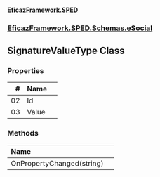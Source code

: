 #### [EficazFramework.SPED](EficazFrameworkSPED.md 'EficazFramework SPED')
### [EficazFramework.SPED.Schemas.eSocial](EficazFramework.SPED.Schemas.eSocial.md 'EficazFramework.SPED.Schemas.eSocial')

## SignatureValueType Class
### Properties

| # | Name | |
| ---: | :--- | :--- |
| 02 | Id |  |
| 03 | Value |  |
### Methods

| Name | |
| :--- | :--- |
| OnPropertyChanged(string) |  |
